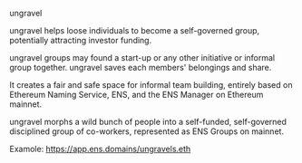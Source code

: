 ungravel


ungravel helps loose individuals to become a self-governed group, potentially attracting investor funding.

ungravel groups may found a start-up or any other initiative  or informal group together.
ungravel saves each members' belongings and share. 

It creates a fair and safe space for informal team building, entirely based on Ethereum Naming Service, ENS, and the ENS Manager on Ethereum mainnet.

ungravel morphs a wild bunch of people into a self-funded, self-governed disciplined group of co-workers, represented as ENS Groups on mainnet.

Examole:  https://app.ens.domains/ungravels.eth

<!---
pepihasenfuss/pepihasenfuss is a ✨ special ✨ repository because its `README.md` (this file) appears on your GitHub profile.
You can click the Preview link to take a look at your changes.
--->
